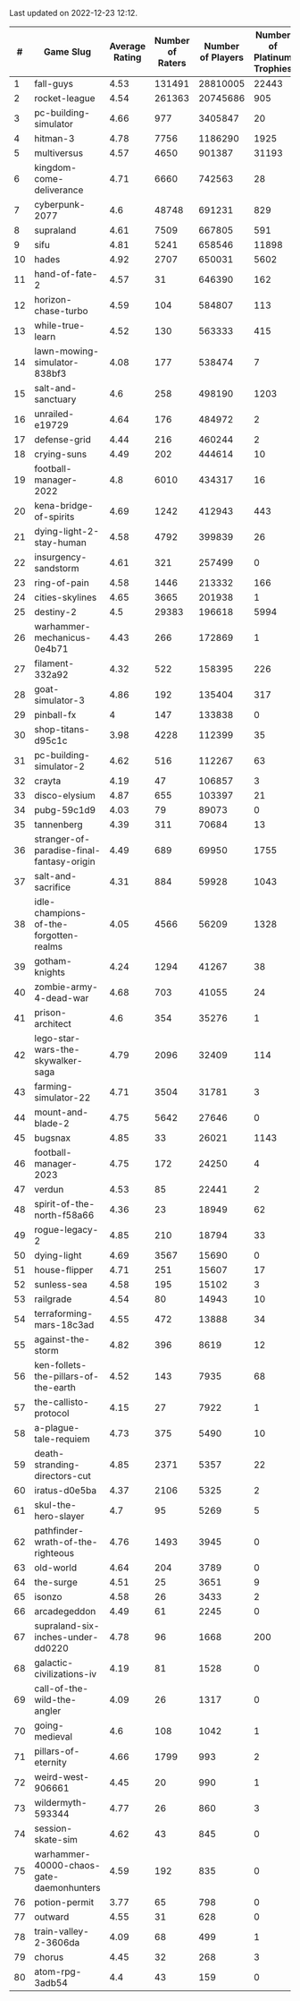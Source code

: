 Last updated on 2022-12-23 12:12.


|#|Game Slug|Average Rating|Number of Raters|Number of Players|Number of Platinum Trophies|Max Rarity (%)|
|---|---|---|---|---|---|---|
|1|fall-guys|4.53|131491|28810005|22443|7|
|2|rocket-league|4.54|261363|20745686|905|77|
|3|pc-building-simulator|4.66|977|3405847|20|48|
|4|hitman-3|4.78|7756|1186290|1925|48|
|5|multiversus|4.57|4650|901387|31193|77|
|6|kingdom-come-deliverance|4.71|6660|742563|28|30|
|7|cyberpunk-2077|4.6|48748|691231|829|63|
|8|supraland|4.61|7509|667805|591|99|
|9|sifu|4.81|5241|658546|11898|96|
|10|hades|4.92|2707|650031|5602|89|
|11|hand-of-fate-2|4.57|31|646390|162|72|
|12|horizon-chase-turbo|4.59|104|584807|113|87|
|13|while-true-learn|4.52|130|563333|415|93|
|14|lawn-mowing-simulator-838bf3|4.08|177|538474|7|86|
|15|salt-and-sanctuary|4.6|258|498190|1203|83|
|16|unrailed-e19729|4.64|176|484972|2|6|
|17|defense-grid|4.44|216|460244|2|80|
|18|crying-suns|4.49|202|444614|10|65|
|19|football-manager-2022|4.8|6010|434317|16|49|
|20|kena-bridge-of-spirits|4.69|1242|412943|443|94|
|21|dying-light-2-stay-human|4.58|4792|399839|26|3|
|22|insurgency-sandstorm|4.61|321|257499|0|6|
|23|ring-of-pain|4.58|1446|213332|166|96|
|24|cities-skylines|4.65|3665|201938|1|72|
|25|destiny-2|4.5|29383|196618|5994|94|
|26|warhammer-mechanicus-0e4b71|4.43|266|172869|1|25|
|27|filament-332a92|4.32|522|158395|226|93|
|28|goat-simulator-3|4.86|192|135404|317|91|
|29|pinball-fx|4|147|133838|0|86|
|30|shop-titans-d95c1c|3.98|4228|112399|35|97|
|31|pc-building-simulator-2|4.62|516|112267|63|75|
|32|crayta|4.19|47|106857|3|23|
|33|disco-elysium|4.87|655|103397|21|28|
|34|pubg-59c1d9|4.03|79|89073|0|72|
|35|tannenberg|4.39|311|70684|13|87|
|36|stranger-of-paradise-final-fantasy-origin|4.49|689|69950|1755|98|
|37|salt-and-sacrifice|4.31|884|59928|1043|91|
|38|idle-champions-of-the-forgotten-realms|4.05|4566|56209|1328|12|
|39|gotham-knights|4.24|1294|41267|38|15|
|40|zombie-army-4-dead-war|4.68|703|41055|24|67|
|41|prison-architect|4.6|354|35276|1|32|
|42|lego-star-wars-the-skywalker-saga|4.79|2096|32409|114|97|
|43|farming-simulator-22|4.71|3504|31781|3|79|
|44|mount-and-blade-2|4.75|5642|27646|0|17|
|45|bugsnax|4.85|33|26021|1143|97|
|46|football-manager-2023|4.75|172|24250|4|79|
|47|verdun|4.53|85|22441|2|75|
|48|spirit-of-the-north-f58a66|4.36|23|18949|62|63|
|49|rogue-legacy-2|4.85|210|18794|33|2|
|50|dying-light|4.69|3567|15690|0|96|
|51|house-flipper|4.71|251|15607|17|94|
|52|sunless-sea|4.58|195|15102|3|37|
|53|railgrade|4.54|80|14943|10|98|
|54|terraforming-mars-18c3ad|4.55|472|13888|34|50|
|55|against-the-storm|4.82|396|8619|12|33|
|56|ken-follets-the-pillars-of-the-earth|4.52|143|7935|68|47|
|57|the-callisto-protocol|4.15|27|7922|1|92|
|58|a-plague-tale-requiem|4.73|375|5490|10|92|
|59|death-stranding-directors-cut|4.85|2371|5357|22|92|
|60|iratus-d0e5ba|4.37|2106|5325|2|86|
|61|skul-the-hero-slayer|4.7|95|5269|5|96|
|62|pathfinder-wrath-of-the-righteous|4.76|1493|3945|0|46|
|63|old-world|4.64|204|3789|0|84|
|64|the-surge|4.51|25|3651|9|94|
|65|isonzo|4.58|26|3433|2|59|
|66|arcadegeddon|4.49|61|2245|0|92|
|67|supraland-six-inches-under-dd0220|4.78|96|1668|200|99|
|68|galactic-civilizations-iv|4.19|81|1528|0|82|
|69|call-of-the-wild-the-angler|4.09|26|1317|0|40|
|70|going-medieval|4.6|108|1042|1|67|
|71|pillars-of-eternity|4.66|1799|993|2|80|
|72|weird-west-906661|4.45|20|990|1|83|
|73|wildermyth-593344|4.77|26|860|3|9|
|74|session-skate-sim|4.62|43|845|0|25|
|75|warhammer-40000-chaos-gate-daemonhunters|4.59|192|835|0|60|
|76|potion-permit|3.77|65|798|0|98|
|77|outward|4.55|31|628|0|75|
|78|train-valley-2-3606da|4.09|68|499|1|88|
|79|chorus|4.45|32|268|3|85|
|80|atom-rpg-3adb54|4.4|43|159|0|98|
